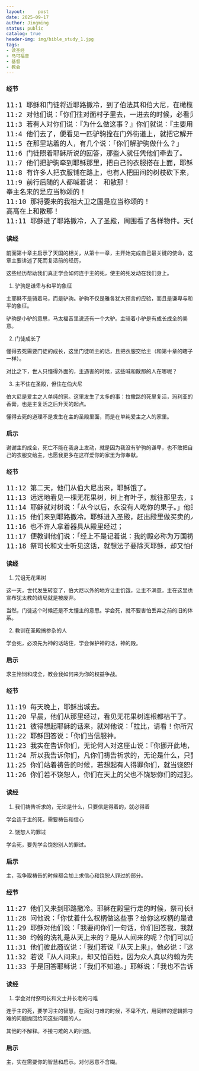 ```yaml
---
layout:     post
date: 2025-09-17
author: Jingming
status: public
catalog: true
header-img: img/bible_study_1.jpg
tags:
- 读圣经
- 马可福音
- 基督
- 教会
---
```


### 经节
<pre style="font-size: 18px;">
11:1 耶稣和门徒将近耶路撒冷，到了伯法其和伯大尼，在橄榄山那里；耶稣就打发两个门徒，
11:2 对他们说：「你们往对面村子里去，一进去的时候，必看见一匹驴驹拴在那里，是从来没有人骑过的，可以解开，牵来。
11:3 若有人对你们说：『为什么做这事？』你们就说：『主要用它。』那人必立时让你们牵来。」
11:4 他们去了，便看见一匹驴驹拴在门外街道上，就把它解开。
11:5 在那里站着的人，有几个说：「你们解驴驹做什么？」
11:6 门徒照着耶稣所说的回答，那些人就任凭他们牵去了。
11:7 他们把驴驹牵到耶稣那里，把自己的衣服搭在上面，耶稣就骑上。
11:8 有许多人把衣服铺在路上，也有人把田间的树枝砍下来，铺在路上。
11:9 前行后随的人都喊着说： 和散那！
奉主名来的是应当称颂的！
11:10 那将要来的我祖大卫之国是应当称颂的！
高高在上和散那！
11:11 耶稣进了耶路撒冷，入了圣殿，周围看了各样物件。天色已晚，就和十二个门徒出城，往伯大尼去了。
</pre>

### 读经

前面第十章主启示了天国的相关，从第十一章，主开始完成自己最关键的使命，这章主要讲述了死而复活前的经历，

这些经历帮助我们真正学会如何连于主的死，使主的死发动在我们身上。

1. 驴驹是谦卑与和平的象征

主耶稣不是骑着马，而是驴驹。驴驹不仅是雅各犹大预言的应验，而且是谦卑与和平的象征。

驴驹是小驴的意思，马太福音里说还有一个大驴。主骑着小驴是有成长成全的美意。

2. 门徒成长了

懂得去死需要门徒的成长，这里门徒听主的话，且把衣服交给主（和第十章的瞎子一样）。

对比之下，世人只懂得外面的，主遇害的时候，这些喊和散那的人在哪呢？

3. 主不住在圣殿，但住在伯大尼

伯大尼是爱主之人单纯的家。这里发生了太多的事：拉撒路的死里复活，玛利亚的香膏，也是主复活之后升天的起点。

懂得去死的道理不是发生在主的圣殿里面，而是在单纯爱主之人的家里。

### 启示

谢谢主的成全，死亡不能在我身上发动，就是因为我没有驴驹的谦卑，也不敢把自己的衣服交给主，也愿我更多在这样爱你的家里为你奉献。

### 经节
<pre style="font-size: 18px;">
11:12 第二天，他们从伯大尼出来，耶稣饿了。
11:13 远远地看见一棵无花果树，树上有叶子，就往那里去，或者在树上可以找着什么。到了树下，竟找不着什么，不过有叶子，因为不是收无花果的时候。
11:14 耶稣就对树说：「从今以后，永没有人吃你的果子。」他的门徒也听见了。
11:15 他们来到耶路撒冷。耶稣进入圣殿，赶出殿里做买卖的人，推倒兑换银钱之人的桌子和卖鸽子之人的凳子；
11:16 也不许人拿着器具从殿里经过；
11:17 便教训他们说：「经上不是记着说：我的殿必称为万国祷告的殿吗？你们倒使它成为贼窝了。」
11:18 祭司长和文士听见这话，就想法子要除灭耶稣，却又怕他，因为众人都希奇他的教训。
</pre>

### 读经

1. 咒诅无花果树

这一天，世代发生转变了，伯大尼以外的地方让主饥饿，让主不满意，主在这里也宣布犹太教的结局就是被废弃。

当然，门徒这个时候还是不太懂主的意思。学会死，就不要害怕丢弃之前的旧的体系。

2. 教训在圣殿搞参杂的人

学会死，必须先为神的话站住，学会保护神的话，神的殿。

### 启示

求主怜悯和成全，教会我如何来为你的权益争战。

### 经节
<pre style="font-size: 18px;">
11:19 每天晚上，耶稣出城去。
11:20 早晨，他们从那里经过，看见无花果树连根都枯干了。
11:21 彼得想起耶稣的话来，就对他说：「拉比，请看！你所咒诅的无花果树已经枯干了。」
11:22 耶稣回答说：「你们当信服神。
11:23 我实在告诉你们，无论何人对这座山说：『你挪开此地，投在海里！』他若心里不疑惑，只信他所说的必成，就必给他成了。
11:24 所以我告诉你们，凡你们祷告祈求的，无论是什么，只要信是得着的，就必得着。
11:25 你们站着祷告的时候，若想起有人得罪你们，就当饶恕他，好叫你们在天上的父也饶恕你们的过犯。
11:26 你们若不饶恕人，你们在天上的父也不饶恕你们的过犯。」
</pre>

### 读经

1. 我们祷告祈求的，无论是什么，只要信是得着的，就必得着

学会连于主的死，需要祷告和信心

2. 饶恕人的罪过

学会死，要先学会饶恕别人的罪过。

### 启示

主，我争取祷告的时候都会加上求信心和饶恕人罪过的部分。

### 经节
<pre style="font-size: 18px;">
11:27 他们又来到耶路撒冷。耶稣在殿里行走的时候，祭司长和文士并长老进前来，
11:28 问他说：「你仗着什么权柄做这些事？给你这权柄的是谁呢？」
11:29 耶稣对他们说：「我要问你们一句话，你们回答我，我就告诉你们我仗着什么权柄做这些事。
11:30 约翰的洗礼是从天上来的？是从人间来的呢？你们可以回答我。」
11:31 他们彼此商议说：「我们若说『从天上来』，他必说：『这样，你们为什么不信他呢？』
11:32 若说『从人间来』，却又怕百姓，因为众人真以约翰为先知。」
11:33 于是回答耶稣说：「我们不知道。」耶稣说：「我也不告诉你们我仗着什么权柄做这些事。」
</pre>

### 读经

1. 学会对付祭司长和文士并长老的刁难

连于主的死，要学习主的智慧，在面对刁难的时候，不卑不亢，用同样的逻辑把刁难的问题抛回给问这些问题的人，

其他的不解释。不接刁难的人的问题。

### 启示

主，实在需要你的智慧和启示。对付恶意不含糊。